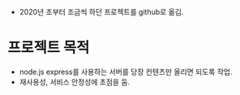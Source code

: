 - 2020년 초부터 조금씩 하던 프로젝트를 github로 옮김.

# 프로젝트 목적
- node.js express를 사용하는 서버를 당장 컨텐츠만 올리면 되도록 작업.
- 재사용성, 서비스 안정성에 초점을 둠.